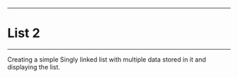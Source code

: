 
<hr>
<h1>List 2</h1><hr>
Creating a simple Singly linked list with multiple data stored in it and displaying the list.
